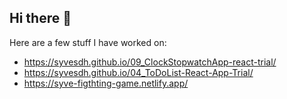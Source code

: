## Hi there 👋
Here are a few stuff I have worked on:
- https://syvesdh.github.io/09_ClockStopwatchApp-react-trial/
- https://syvesdh.github.io/04_ToDoList-React-App-Trial/
- https://syve-figthting-game.netlify.app/


<!--
**syvesdh/syvesdh** is a ✨ _special_ ✨ repository because its `README.md` (this file) appears on your GitHub profile.

Here are some ideas to get you started:

- 🔭 I’m currently working on ...
- 🌱 I’m currently learning ...
- 👯 I’m looking to collaborate on ...
- 🤔 I’m looking for help with ...
- 💬 Ask me about ...
- 📫 How to reach me: ...
- 😄 Pronouns: ...
- ⚡ Fun fact: ...
-->
